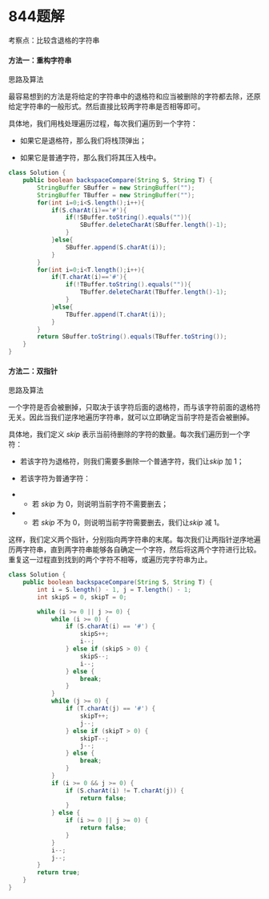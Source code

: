 # 844题解
考察点：比较含退格的字符串

#### 方法一：重构字符串

思路及算法

最容易想到的方法是将给定的字符串中的退格符和应当被删除的字符都去除，还原给定字符串的一般形式。然后直接比较两字符串是否相等即可。

具体地，我们用栈处理遍历过程，每次我们遍历到一个字符：

- 如果它是退格符，那么我们将栈顶弹出；

- 如果它是普通字符，那么我们将其压入栈中。


```java
class Solution {
    public boolean backspaceCompare(String S, String T) {
        StringBuffer SBuffer = new StringBuffer("");
        StringBuffer TBuffer = new StringBuffer("");
        for(int i=0;i<S.length();i++){
            if(S.charAt(i)=='#'){
                if(!SBuffer.toString().equals("")){
                    SBuffer.deleteCharAt(SBuffer.length()-1);
                }
            }else{
                SBuffer.append(S.charAt(i));
            }
        }
        for(int i=0;i<T.length();i++){
            if(T.charAt(i)=='#'){
                if(!TBuffer.toString().equals("")){
                    TBuffer.deleteCharAt(TBuffer.length()-1);
                }
            }else{
                TBuffer.append(T.charAt(i));
            }
        }
        return SBuffer.toString().equals(TBuffer.toString());
    }
}
```

#### 方法二：双指针

思路及算法

一个字符是否会被删掉，只取决于该字符后面的退格符，而与该字符前面的退格符无关。因此当我们逆序地遍历字符串，就可以立即确定当前字符是否会被删掉。

具体地，我们定义 $skip$ 表示当前待删除的字符的数量。每次我们遍历到一个字符：

- 若该字符为退格符，则我们需要多删除一个普通字符，我们让$skip$ 加 $1$；

- 若该字符为普通字符：

- - 若 $skip$ 为 $0$，则说明当前字符不需要删去；

- - 若 $skip$ 不为 $0$，则说明当前字符需要删去，我们让$skip$ 减 $1$。


这样，我们定义两个指针，分别指向两字符串的末尾。每次我们让两指针逆序地遍历两字符串，直到两字符串能够各自确定一个字符，然后将这两个字符进行比较。重复这一过程直到找到的两个字符不相等，或遍历完字符串为止。

```java
class Solution {
    public boolean backspaceCompare(String S, String T) {
        int i = S.length() - 1, j = T.length() - 1;
        int skipS = 0, skipT = 0;

        while (i >= 0 || j >= 0) {
            while (i >= 0) {
                if (S.charAt(i) == '#') {
                    skipS++;
                    i--;
                } else if (skipS > 0) {
                    skipS--;
                    i--;
                } else {
                    break;
                }
            }
            while (j >= 0) {
                if (T.charAt(j) == '#') {
                    skipT++;
                    j--;
                } else if (skipT > 0) {
                    skipT--;
                    j--;
                } else {
                    break;
                }
            }
            if (i >= 0 && j >= 0) {
                if (S.charAt(i) != T.charAt(j)) {
                    return false;
                }
            } else {
                if (i >= 0 || j >= 0) {
                    return false;
                }
            }
            i--;
            j--;
        }
        return true;
    }
}
```

